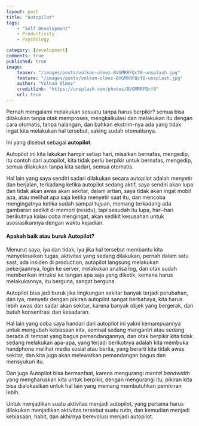 ```yaml
---
layout: post
title: "Autopilot"
tags: 
    - "Self Development"
    - Productivity
    - Psychology

category: [development]
comments: true
published: true
image:
    teaser: "/images/posts/volkan-olmez-BVGMRRFQcf8-unsplash.jpg"
    feature: "/images/posts/volkan-olmez-BVGMRRFQcf8-unsplash.jpg"
    author: "Volkan Olmez"
    creditlink: "https://unsplash.com/photos/BVGMRRFQcf8"
    url: true
---
```


Pernah mengalami melakukan sesuatu tanpa harus berpikir? semua bisa dilakukan tanpa otak memproses, mengkalkulasi dan melakukan itu dengan cara otomatis, tanpa halangan, dan bahkan ekstrim-nya ada yang tidak ingat kita melakukan hal tersebut, saking sudah otomatisnya.

Ini yang disebut sebagai **autopilot**.

Autopilot ini kita lakukan hampir setiap hari, misalkan bernafas, mengedip, itu contoh dari autopilot, kita tidak perlu berpikir untuk bernafas, mengedip, semua dilakukan tanpa kita sadari, semua otomatis.
<!--more-->

Hal lain yang saya sendiri sadari dilakukan secara autopilot adalah menyetir dan berjalan, terkadang ketika autopilot sedang aktif, saya sendiri akan lupa dan tidak akan awas akan sekitar, dalam artian, saya tidak akan ingat mobil apa, atau melihat apa saja ketika menyetir saat itu, dan mencoba mengingatnya ketika sudah sampai tujuan, memang terkadang ada gambaran sedikit di memori (residu), tapi sesudah itu lupa, hari-hari berikutnya kalau coba mengingat, akan sedikit kesusahan untuk asosiasikannya dengan waktu kejadian.

#### Apakah baik atau buruk Autopilot?
Menurut saya, iya dan tidak, iya jika hal tersebut membantu kita menyelesaikan tugas, aktivitas yang sedang dilakukan, pernah dalam satu saat, ada insiden di production, autopilot langsung melakukan pekerjaannya, login ke server, melakukan analisa log, dan otak sudah memberikan intruksi ke tangan apa saja yang diketik, kemana harus melakukannya, itu berguna, sangat berguna.

Autopilot bisa jadi buruk jika lingkungan sekitar banyak terjadi perubahan, dan iya, menyetir dengan pikiran autopilot sangat berbahaya, kita harus lebih awas dan sadar akan sekitar, karena banyak objek yang bergerak, dan butuh konsentrasi dan kesadaran.

Hal lain yang coba saya handari dari autopilot ini yakni kemampuannya untuk mengubah kebiasaan kita, semisal sedang mengantri atau sedang berada di tempat yang bagus pemandangannya, dan otak berpikir kita tidak sedang melakukan apa-apa, yang terjadi berikutnya adalah kita membuka handphone melihat media sosial atau berita, yang berarti kita tidak awas sekitar, dan kita juga akan melewatkan pemandangan bagus dan mensyukuri itu.

Dan juga Autopilot bisa bermanfaat, karena mengurangi _mental bandwidth_ yang mengharuskan kita untuk berpikir, dengan mengurangi itu, pikiran kita bisa dialokasikan untuk hal lain yang memang membutuhkan pemikiran lebih.

Untuk menjadikan suatu aktivitas menjadi autopilot, yang pertama harus dilakukan menjadikan aktivitas tersebut suatu rutin, dan kemudian menjadi kebiasaan, habit, dan akhirnya berevolusi menjadi autopilot.